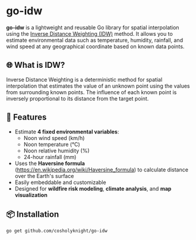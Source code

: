 # go-idw

**go-idw** is a lightweight and reusable Go library for spatial interpolation using the [Inverse Distance Weighting (IDW)](https://en.wikipedia.org/wiki/Inverse_distance_weighting) method. It allows you to estimate environmental data such as temperature, humidity, rainfall, and wind speed at any geographical coordinate based on known data points.

## 🌐 What is IDW?

Inverse Distance Weighting is a deterministic method for spatial interpolation that estimates the value of an unknown point using the values from surrounding known points. The influence of each known point is inversely proportional to its distance from the target point.

## 🚀 Features

- Estimate **4 fixed environmental variables**:
  - Noon wind speed (km/h)
  - Noon temperature (°C)
  - Noon relative humidity (%)
  - 24-hour rainfall (mm)
- Uses the **Haversine formula** (https://en.wikipedia.org/wiki/Haversine_formula) to calculate distance over the Earth's surface
- Easily embeddable and customizable
- Designed for **wildfire risk modeling**, **climate analysis**, and **map visualization**

## 📦 Installation

```bash
go get github.com/cosholyknight/go-idw
```

